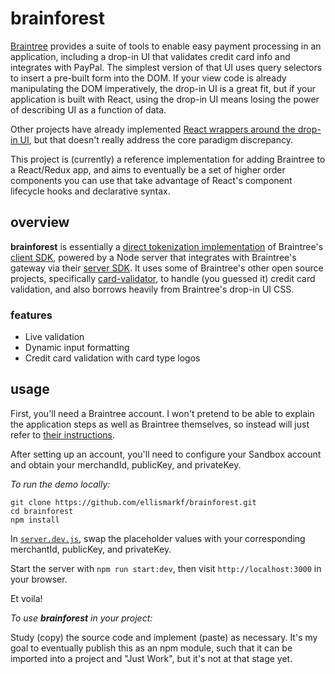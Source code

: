 # brainforest

[Braintree](https://www.braintreepayments.com/) provides a suite of tools to enable easy payment processing in an application, including a drop-in UI that validates credit card info and integrates with PayPal.  The simplest version of that UI uses query selectors to insert a pre-built form into the DOM.  If your view code is already manipulating the DOM imperatively, the drop-in UI is a great fit, but if your application is built with React, using the drop-in UI means losing the power of describing UI as a function of data.

Other projects have already implemented [React wrappers around the drop-in UI](https://github.com/jeffcarp/braintree-react), but that doesn't really address the core paradigm discrepancy.

This project is (currently) a reference implementation for adding Braintree to a React/Redux app, and aims to eventually be a set of higher order components you can use that take advantage of React's component lifecycle hooks and declarative syntax.

## overview

**brainforest** is essentially a [direct tokenization implementation](https://developers.braintreepayments.com/reference/client-reference/javascript/v2/credit-cards#credit-card-direct-tokenization) of Braintree's [client SDK](https://github.com/braintree/braintree-web), powered by a Node server that integrates with Braintree's gateway via their [server SDK](https://github.com/braintree/braintree_node).  It uses some of Braintree's other open source projects, specifically [card-validator](https://github.com/braintree/card-validator), to handle (you guessed it) credit card validation, and also borrows heavily from Braintree's drop-in UI CSS.

### features
- Live validation
- Dynamic input formatting
- Credit card validation with card type logos

## usage

First, you'll need a Braintree account.  I won't pretend to be able to explain the application steps as well as Braintree themselves, so instead will just refer to [their instructions](https://www.braintreepayments.com/sandbox).

After setting up an account, you'll need to configure your Sandbox account and obtain your merchandId, publicKey, and privateKey.

_To run the demo locally:_

```
git clone https://github.com/ellismarkf/brainforest.git
cd brainforest
npm install
```
In [`server.dev.js`](https://github.com/ellismarkf/brainforest/blob/master/server.dev.js?ts=2#L15), swap the placeholder values with your corresponding merchantId, publicKey, and privateKey.

Start the server with `npm run start:dev`, then visit `http://localhost:3000` in your browser.

Et voila!

_To use **brainforest** in your project:_

Study (copy) the source code and implement (paste) as necessary.  It's my goal to eventually publish this as an npm module, such that it can be imported into a project and "Just Work", but it's not at that stage yet.